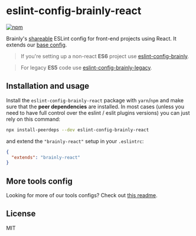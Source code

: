 # eslint-config-brainly-react

[![npm](https://img.shields.io/npm/v/eslint-config-brainly-react.svg)](https://www.npmjs.com/package/eslint-config-brainly-react)

Brainly's [shareable](https://eslint.org/docs/developer-guide/shareable-configs)
ESLint config for front-end projects using React. It extends our [base
config](https://github.com/brainly/frontend-tools-configs/tree/master/packages/eslint-config-brainly).

> If you're setting up a non-react **ES6** project use
> [eslint-config-brainly](https://github.com/brainly/frontend-tools-configs/tree/master/packages/eslint-config-brainly).

> For legacy **ES5** code use
> [eslint-config-brainly-legacy](https://github.com/brainly/frontend-tools-configs/tree/master/packages/eslint-config-brainly-legacy).

## Installation and usage

Install the `eslint-config-brainly-react` package with `yarn`/`npm` and make
sure that the **peer dependencies** are installed. In most cases (unless you
need to have full control over the eslint / eslit plugins versions) you can just
rely on this command:

```sh
npx install-peerdeps --dev eslint-config-brainly-react
```

and extend the `"brainly-react"` setup in your `.eslintrc`:

```json
{
  "extends": "brainly-react"
}
```

## More tools config

Looking for more of our tools configs? Check out [this
readme](https://github.com/brainly/frontend-tools-configs).

## License

MIT
